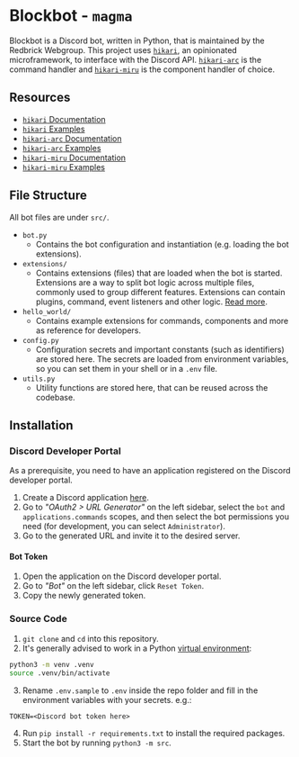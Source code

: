 # Blockbot - `magma`

Blockbot is a Discord bot, written in Python, that is maintained by the Redbrick Webgroup. This project uses [`hikari`](https://github.com/hikari-py/hikari/), an opinionated microframework, to interface with the Discord API. [`hikari-arc`](https://github.com/hypergonial/hikari-arc) is the command handler and [`hikari-miru`](https://github.com/hypergonial/hikari-miru) is the component handler of choice.

## Resources

- [`hikari` Documentation](https://docs.hikari-py.dev/en/latest/)
- [`hikari` Examples](https://github.com/hikari-py/hikari/tree/master/examples)
- [`hikari-arc` Documentation](https://arc.hypergonial.com/)
- [`hikari-arc` Examples](https://github.com/hypergonial/hikari-arc/tree/main/examples/gateway)
- [`hikari-miru` Documentation](https://miru.hypergonial.com/)
- [`hikari-miru` Examples](https://github.com/hypergonial/hikari-miru/tree/main/examples)

## File Structure

All bot files are under `src/`.

- `bot.py`
  - Contains the bot configuration and instantiation (e.g. loading the bot extensions).
- `extensions/`
  - Contains extensions (files) that are loaded when the bot is started. Extensions are a way to split bot logic across multiple files, commonly used to group different features. Extensions can contain plugins, command, event listeners and other logic. [Read more](https://arc.hypergonial.com/guides/plugins_extensions/).
- `hello_world/`
  - Contains example extensions for commands, components and more as reference for developers.
- `config.py`
  - Configuration secrets and important constants (such as identifiers) are stored here. The secrets are loaded from environment variables, so you can set them in your shell or in a `.env` file.
- `utils.py`
  - Utility functions are stored here, that can be reused across the codebase.

## Installation

### Discord Developer Portal

As a prerequisite, you need to have an application registered on the Discord developer portal.

1. Create a Discord application [here](https://discord.com/developers/applications/).
2. Go to *"OAuth2 > URL Generator"* on the left sidebar, select the `bot` and `applications.commands` scopes, and then select the bot permissions you need (for development, you can select `Administrator`).
3. Go to the generated URL and invite it to the desired server.

#### Bot Token

1. Open the application on the Discord developer portal.
2. Go to *"Bot"* on the left sidebar, click `Reset Token`.
3. Copy the newly generated token.

### Source Code

1. `git clone` and `cd` into this repository.
2. It's generally advised to work in a Python [virtual environment](https://docs.python.org/3/library/venv.html):

```sh
python3 -m venv .venv
source .venv/bin/activate
```

3. Rename `.env.sample` to `.env` inside the repo folder and fill in the environment variables with your secrets. e.g.:

```
TOKEN=<Discord bot token here>
```

4. Run `pip install -r requirements.txt` to install the required packages.
5. Start the bot by running `python3 -m src`.
